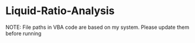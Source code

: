 # Liquid-Ratio-Analysis
NOTE: File paths in VBA code are based on my system. Please update them before running
